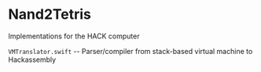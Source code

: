# Nand2Tetris
Implementations for the HACK computer

`VMTranslator.swift` -- Parser/compiler from stack-based virtual machine to Hackassembly
